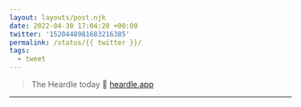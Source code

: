 ```yaml
---
layout: layouts/post.njk
date: 2022-04-30 17:04:20 +00:00
twitter: '1520448981683216385'
permalink: /status/{{ twitter }}/
tags: 
  - tweet
---
```


> The Heardle today 👏 [heardle.app](https://www.heardle.app)

---
